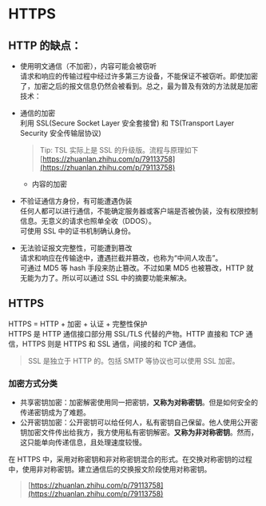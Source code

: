 # HTTPS

## HTTP 的缺点：

+ 使用明文通信（不加密），内容可能会被窃听  
  请求和响应的传输过程中经过许多第三方设备，不能保证不被窃听。即使加密了，加密之后的报文信息仍然会被看到。总之，最为普及有效的方法就是加密技术：
+ 通信的加密  
  利用 SSL(Secure Socket Layer 安全套接曾) 和 TS(Transport Layer Security 安全传输层协议)
  
  > Tip: TSL 实际上是 SSL 的升级版。流程与原理如下
  > [https://zhuanlan.zhihu.com/p/79113758](https://zhuanlan.zhihu.com/p/79113758)
  + 内容的加密
+ 不验证通信方身份，有可能遭遇伪装   
  任何人都可以进行通信，不能确定服务器或客户端是否被伪装，没有权限控制信息。无意义的请求也照单全收（DDOS）。  
  可使用 SSL 中的证书机制确认身份。
+ 无法验证报文完整性，可能遭到篡改  
  请求和响应在传输途中，遭遇拦截并篡改，也称为“中间人攻击”。  
  可通过 MD5 等 hash 手段来防止篡改。不过如果 MD5 也被篡改，HTTP 就无能为力了。所以可以通过 SSL 中的摘要功能来解决。

## HTTPS

HTTPS = HTTP + 加密 + 认证 + 完整性保护  
HTTPS 是 HTTP 通信接口部分用 SSL/TLS 代替的产物。HTTP 直接和 TCP 通信，HTTPS 则是 HTTPS 和 SSL 通信，间接的和 TCP 通信。

> SSL 是独立于 HTTP 的。包括 SMTP 等协议也可以使用 SSL 加密。

### 加密方式分类

+ 共享密钥加密：加密解密使用同一把密钥，**又称为对称密钥**。但是如何安全的传递密钥成为了难题。
+ 公开密钥加密：公开密钥可以给任何人，私有密钥自己保留。他人使用公开密钥加密文件传出给我方，我方使用私有密钥解密。**又称为非对称密钥**。然而，这只能单向传递信息，且处理速度较慢。

在 HTTPS 中，采用对称密钥和非对称密钥混合的形式。在交换对称密钥的过程中，使用非对称密钥。建立通信后的交换报文阶段使用对称密钥。

> [https://zhuanlan.zhihu.com/p/79113758](https://zhuanlan.zhihu.com/p/79113758)